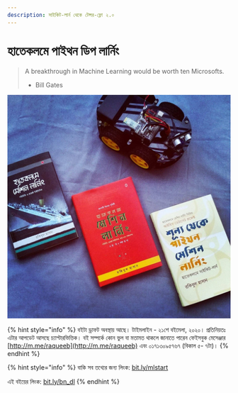 ```yaml
---
description: সাইকিট-লার্ন থেকে টেন্সর-ফ্লো ২.০
---
```


# হাতেকলমে পাইথন ডিপ লার্নিং

> A breakthrough in Machine Learning would be worth ten Microsofts.
>
> - Bill Gates

![&#x9AE;&#x9C7;&#x9B6;&#x9BF;&#x9A8; &#x9B2;&#x9BE;&#x9B0;&#x9CD;&#x9A8;&#x9BF;&#x982; &#x9A8;&#x9BF;&#x9DF;&#x9C7; &#x9B2;&#x9C7;&#x996;&#x9BE; &#x995;&#x9BF;&#x99B;&#x9C1; &#x9AC;&#x987; ](.gitbook/assets/img_0262.JPG)

{% hint style="info" %}
বইটা ড্রাফট অবস্থায় আছে। টাইমলাইন - ২১শে বইমেলা, ২০২০। প্রতিনিয়তঃ এটার আপডেট আসছে চ্যাপ্টারভিত্তিক। বই সম্পর্কে কোন ভুল বা মতামত থাকলে জানাতে পারেন ফেইসবুক মেসেঞ্জার [http://m.me/raqueeb](http://m.me/raqueeb) এবং ০১৭১৩০৯৫৭৬৭ \(বিকাল ৫- ৭টা\)। 
{% endhint %}

{% hint style="info" %}
বাকি সব তথ্যের জন্য লিংক: [bit.ly/mlstart](http://bit.ly/mlstart)

এই বইয়ের লিংক: [bit.ly/bn\_dl](http://bit.ly/bn_dl)
{% endhint %}



